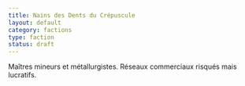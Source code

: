 ```yaml
---
title: Nains des Dents du Crépuscule
layout: default
category: factions
type: faction
status: draft
---
```

Maîtres mineurs et métallurgistes. Réseaux commerciaux risqués mais lucratifs.
